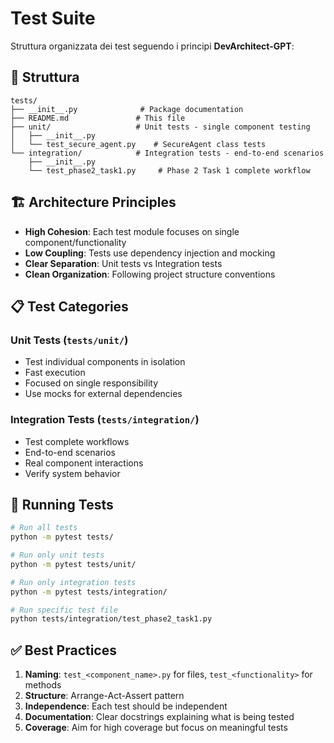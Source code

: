 # Test Suite

Struttura organizzata dei test seguendo i principi **DevArchitect-GPT**:

## 📁 Struttura

```
tests/
├── __init__.py              # Package documentation
├── README.md               # This file
├── unit/                   # Unit tests - single component testing
│   ├── __init__.py
│   └── test_secure_agent.py    # SecureAgent class tests
└── integration/            # Integration tests - end-to-end scenarios
    ├── __init__.py
    └── test_phase2_task1.py     # Phase 2 Task 1 complete workflow
```

## 🏗️ Architecture Principles

- **High Cohesion**: Each test module focuses on single component/functionality
- **Low Coupling**: Tests use dependency injection and mocking
- **Clear Separation**: Unit tests vs Integration tests
- **Clean Organization**: Following project structure conventions

## 📋 Test Categories

### Unit Tests (`tests/unit/`)

- Test individual components in isolation
- Fast execution
- Focused on single responsibility
- Use mocks for external dependencies

### Integration Tests (`tests/integration/`)

- Test complete workflows
- End-to-end scenarios
- Real component interactions
- Verify system behavior

## 🚀 Running Tests

```bash
# Run all tests
python -m pytest tests/

# Run only unit tests
python -m pytest tests/unit/

# Run only integration tests
python -m pytest tests/integration/

# Run specific test file
python tests/integration/test_phase2_task1.py
```

## ✅ Best Practices

1. **Naming**: `test_<component_name>.py` for files, `test_<functionality>` for methods
2. **Structure**: Arrange-Act-Assert pattern
3. **Independence**: Each test should be independent
4. **Documentation**: Clear docstrings explaining what is being tested
5. **Coverage**: Aim for high coverage but focus on meaningful tests
